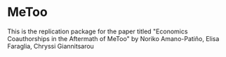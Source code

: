 # MeToo
This is the replication package for the paper titled "Economics Coauthorships in the Aftermath of MeToo" by Noriko Amano-Patiño, Elisa Faraglia, Chryssi Giannitsarou
